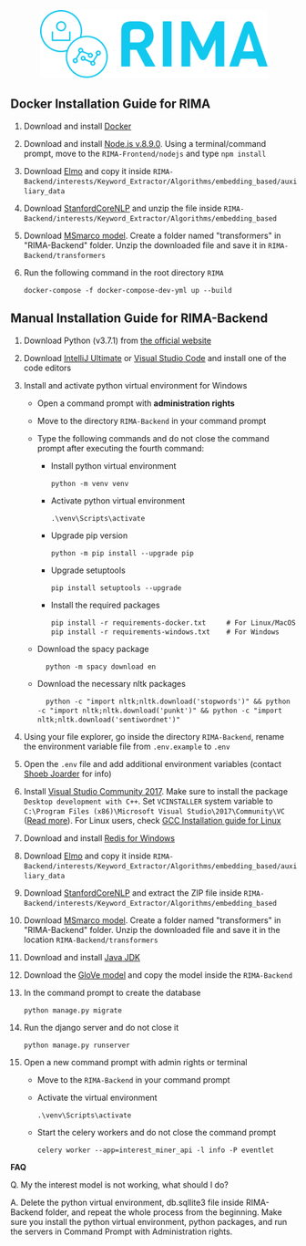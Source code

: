 <p align="center">
<a href="https://rima.sc.inko.cloud/" target="_blank" rel="noopener noreferrer">
<img height="120px" src="../RIMA-Frontend/nodejs/public/images/rimaLogo.svg" alt="re-frame logo">
</a>
</p>

## Docker Installation Guide for RIMA

1. Download and install [Docker](https://www.docker.com/products/docker-desktop)

2. Download and install [Node.js v.8.9.0](https://nodejs.org/dist/v8.9.0/). Using a terminal/command prompt, move to the `RIMA-Frontend/nodejs` and type `npm install`

3. Download [Elmo](https://s3-us-west-2.amazonaws.com/allennlp/models/elmo/2x4096_512_2048cnn_2xhighway/elmo_2x4096_512_2048cnn_2xhighway_weights.hdf5) and copy it inside `RIMA-Backend/interests/Keyword_Extractor/Algorithms/embedding_based/auxiliary_data`

4. Download [StanfordCoreNLP](http://nlp.stanford.edu/software/stanford-corenlp-full-2018-02-27.zip) and unzip the file inside `RIMA-Backend/interests/Keyword_Extractor/Algorithms/embedding_based`

5. Download [MSmarco model](https://1drv.ms/u/s!AokEy2_vaKbhgddabiUyea8NDznodA?e=NwX2CR). Create a folder named "transformers" in "RIMA-Backend" folder. Unzip the downloaded file and save it in `RIMA-Backend/transformers`

6. Run the following command in the root directory `RIMA`

   ```
   docker-compose -f docker-compose-dev-yml up --build
   ```

## Manual Installation Guide for RIMA-Backend

1. Download Python (v3.7.1) from [the official website](https://www.python.org/downloads/release/python-371/)

2. Download [IntelliJ Ultimate](https://www.jetbrains.com/de-de/idea/download/#section=windows) or [Visual Studio Code](https://code.visualstudio.com/download) and install one of the code editors

3. Install and activate python virtual environment for Windows

   - Open a command prompt with **administration rights**

   - Move to the directory `RIMA-Backend` in your command prompt

   - Type the following commands and do not close the command prompt after executing the fourth command:

     - Install python virtual environment

       ```
       python -m venv venv
       ```

     - Activate python virtual environment

       ```
       .\venv\Scripts\activate
       ```

     - Upgrade pip version

       ```
       python -m pip install --upgrade pip
       ```

     - Upgrade setuptools

       ```
       pip install setuptools --upgrade
       ```

     - Install the required packages

       ```
       pip install -r requirements-docker.txt     # For Linux/MacOS
       pip install -r requirements-windows.txt    # For Windows
       ```

   - Download the spacy package

     ```
       python -m spacy download en
     ```

   - Download the necessary nltk packages

     ```
       python -c "import nltk;nltk.download('stopwords')" && python -c "import nltk;nltk.download('punkt')" && python -c "import nltk;nltk.download('sentiwordnet')"
     ```

4. Using your file explorer, go inside the directory `RIMA-Backend`, rename the environment variable file from `.env.example` to `.env`

5. Open the `.env` file and add additional environment variables (contact [Shoeb Joarder](mailto:shoeb.joarder@uni-due.de) for info)

6. Install [Visual Studio Community 2017](https://visualstudio.microsoft.com/de/vs/community/). Make sure to install the package `Desktop development with C++`. Set `VCINSTALLER` system variable to `C:\Program Files (x86)\Microsoft Visual Studio\2017\Community\VC` ([Read more](https://stackoverflow.com/questions/57541402/node-gyp-configure-got-gyp-err-find-vs/70799513#70799513)). For Linux users, check [GCC Installation guide for Linux](https://linuxize.com/post/how-to-install-gcc-compiler-on-ubuntu-18-04/)

7. Download and install [Redis for Windows](https://github.com/MicrosoftArchive/redis/releases/download/win-3.2.100/Redis-x64-3.2.100.msi)

8. Download [Elmo](https://s3-us-west-2.amazonaws.com/allennlp/models/elmo/2x4096_512_2048cnn_2xhighway/elmo_2x4096_512_2048cnn_2xhighway_weights.hdf5) and copy it inside `RIMA-Backend/interests/Keyword_Extractor/Algorithms/embedding_based/auxiliary_data`

9. Download [StanfordCoreNLP](http://nlp.stanford.edu/software/stanford-corenlp-full-2018-02-27.zip) and extract the ZIP file inside `RIMA-Backend/interests/Keyword_Extractor/Algorithms/embedding_based`

10. Download [MSmarco model](https://1drv.ms/u/s!AokEy2_vaKbhgddabiUyea8NDznodA?e=NwX2CR). Create a folder named "transformers" in "RIMA-Backend" folder. Unzip the downloaded file and save it in the location `RIMA-Backend/transformers`

11. Download and install [Java JDK](https://www.oracle.com/java/technologies/downloads/)

12. Download the [GloVe model](https://drive.google.com/file/d/1FfQgEjR6q1NyFsD_-kOdBCHMXB2QmNxN/view?usp=sharing) and copy the model inside the `RIMA-Backend`

13. In the command prompt to create the database

    ```
    python manage.py migrate
    ```

14. Run the django server and do not close it

    ```
    python manage.py runserver
    ```

15. Open a new command prompt with admin rights or terminal

    - Move to the `RIMA-Backend` in your command prompt

    - Activate the virtual environment

      ```
      .\venv\Scripts\activate
      ```

    - Start the celery workers and do not close the command prompt

      ```
      celery worker --app=interest_miner_api -l info -P eventlet
      ```

**FAQ**

Q. My the interest model is not working, what should I do?

A. Delete the python virtual environment, db.sqllite3 file inside RIMA-Backend folder, and repeat the whole process from the beginning. Make sure you install the python virtual environment, python packages, and run the servers in Command Prompt with Administration rights.
